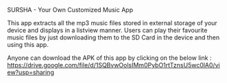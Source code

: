 SURSHA - Your Own Customized Music App

This app extracts all the mp3 music files stored in external storage of your device and displays in a listview manner.
Users can play their favourite music files by just downloading them to the SD Card in the device and then using this app. 

Anyone can download the APK of this app by clicking on the below link : 
https://drive.google.com/file/d/1SQBvwOolsIMm0PybO1rtTznsU5wc0lA0/view?usp=sharing
